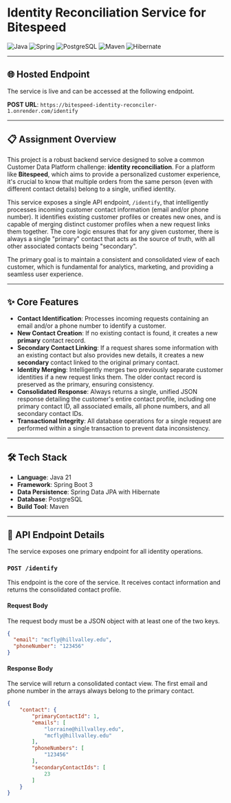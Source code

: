 # Identity Reconciliation Service for Bitespeed

![Java](https://img.shields.io/badge/Java-ED8B00?style=for-the-badge&logo=openjdk&logoColor=white)
![Spring](https://img.shields.io/badge/Spring-6DB33F?style=for-the-badge&logo=spring&logoColor=white)
![PostgreSQL](https://img.shields.io/badge/PostgreSQL-4169E1?style=for-the-badge&logo=postgresql&logoColor=white)
![Maven](https://img.shields.io/badge/Maven-C71A36?style=for-the-badge&logo=apachemaven&logoColor=white)
![Hibernate](https://img.shields.io/badge/Hibernate-59666C?style=for-the-badge&logo=hibernate&logoColor=white)

---
## 🌐 Hosted Endpoint

The service is live and can be accessed at the following endpoint.

**POST URL**: `https://bitespeed-identity-reconciler-1.onrender.com/identify`

---

## 📋 Assignment Overview

This project is a robust backend service designed to solve a common Customer Data Platform challenge: **identity reconciliation**. For a platform like **Bitespeed**, which aims to provide a personalized customer experience, it's crucial to know that multiple orders from the same person (even with different contact details) belong to a single, unified identity.

This service exposes a single API endpoint, `/identify`, that intelligently processes incoming customer contact information (email and/or phone number). It identifies existing customer profiles or creates new ones, and is capable of merging distinct customer profiles when a new request links them together. The core logic ensures that for any given customer, there is always a single "primary" contact that acts as the source of truth, with all other associated contacts being "secondary".

The primary goal is to maintain a consistent and consolidated view of each customer, which is fundamental for analytics, marketing, and providing a seamless user experience.

---

## ✨ Core Features

* **Contact Identification**: Processes incoming requests containing an email and/or a phone number to identify a customer.
* **New Contact Creation**: If no existing contact is found, it creates a new **primary** contact record.
* **Secondary Contact Linking**: If a request shares some information with an existing contact but also provides new details, it creates a new **secondary** contact linked to the original primary contact.
* **Identity Merging**: Intelligently merges two previously separate customer identities if a new request links them. The older contact record is preserved as the primary, ensuring consistency.
* **Consolidated Response**: Always returns a single, unified JSON response detailing the customer's entire contact profile, including one primary contact ID, all associated emails, all phone numbers, and all secondary contact IDs.
* **Transactional Integrity**: All database operations for a single request are performed within a single transaction to prevent data inconsistency.

---

## 🛠️ Tech Stack

* **Language**: Java 21
* **Framework**: Spring Boot 3
* **Data Persistence**: Spring Data JPA with Hibernate
* **Database**: PostgreSQL
* **Build Tool**: Maven

---

## 🚀 API Endpoint Details

The service exposes one primary endpoint for all identity operations.

### `POST /identify`

This endpoint is the core of the service. It receives contact information and returns the consolidated contact profile.

#### Request Body

The request body must be a JSON object with at least one of the two keys.

```json
{
  "email": "mcfly@hillvalley.edu",
  "phoneNumber": "123456"
}
```

#### Response Body

The service will return a consolidated contact view. The first email and phone number in the arrays always belong to the primary contact.

```json
{
    "contact": {
        "primaryContactId": 1,
        "emails": [
            "lorraine@hillvalley.edu",
            "mcfly@hillvalley.edu"
        ],
        "phoneNumbers": [
            "123456"
        ],
        "secondaryContactIds": [
            23
        ]
    }
}
```
